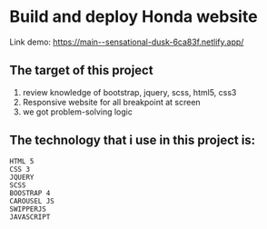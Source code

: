 # Build and deploy Honda website
Link demo: https://main--sensational-dusk-6ca83f.netlify.app/

## The target of this project
1. review knowledge of bootstrap, jquery, scss, html5, css3
2. Responsive website for all breakpoint at screen
3. we got problem-solving logic

## The technology that i use in this project is: 

```
HTML 5
CSS 3
JQUERY
SCSS
BOOSTRAP 4
CAROUSEL JS
SWIPPERJS
JAVASCRIPT
```
